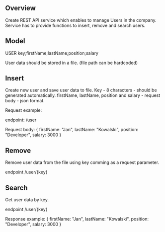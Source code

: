 Overview
--------------

Create REST API service which enables to manage Users in the company. 
Service has to provide functions to insert, remove and search users.

Model
--------------
USER
key;firstName;lastName;position;salary

User data should be stored in a file. (file path can be hardcoded)

Insert
--------------

Create new user and save user data to file. 
Key - 8 characters - should be generated automatically. 
firstName, lastName, position and salary - request body - json format.

Request example:

endpoint:
/user

Request body:
{
  firstName: "Jan",
  lastName: "Kowalski",
  position: "Developer",
  salary: 3000
}

Remove
--------------

Remove user data from the file using key comming as a request parameter.

endpoint
/user/{key}

Search
--------------

Get user data by key.

endpoint
/user/{key}

Response example:
{
  firstName: "Jan",
  lastName: "Kowalski",
  position: "Developer",
  salary: 3000
}
